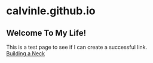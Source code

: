 # calvinle.github.io
## Welcome To My Life!

This is a test page to see if I can create a successful link. <br/>
[Building a Neck](https://www.youtube.com/watch?v=q7MCjaJ02eQ)
